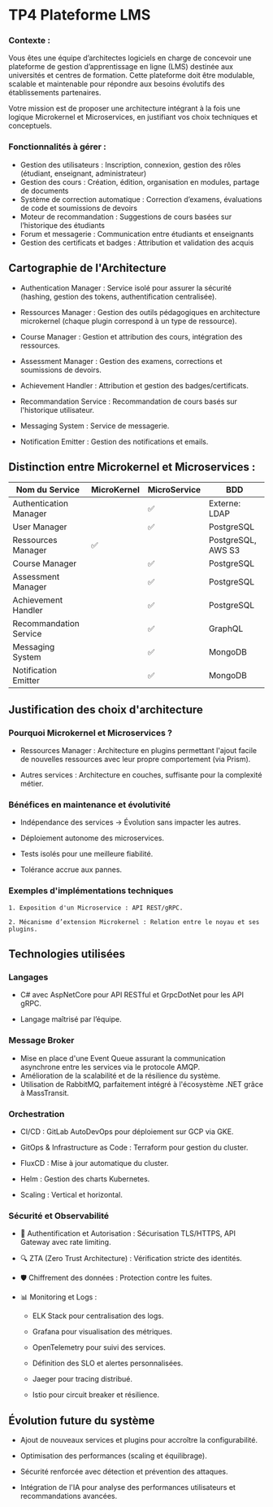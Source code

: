 # TP4 Plateforme LMS

### Contexte : 
Vous êtes une équipe d’architectes logiciels en charge de concevoir une plateforme de gestion d’apprentissage en ligne (LMS) destinée aux universités et centres de formation. Cette plateforme doit être modulable, scalable et maintenable pour répondre aux besoins évolutifs des établissements partenaires.

Votre mission est de proposer une architecture intégrant à la fois une logique Microkernel et Microservices, en justifiant vos choix techniques et conceptuels.

### Fonctionnalités à gérer : 
- Gestion des utilisateurs : Inscription, connexion, gestion des rôles (étudiant, enseignant, administrateur)
- Gestion des cours : Création, édition, organisation en modules, partage de documents
- Système de correction automatique : Correction d’examens, évaluations de code et soumissions de devoirs
- Moteur de recommandation : Suggestions de cours basées sur l’historique des étudiants
- Forum et messagerie : Communication entre étudiants et enseignants
- Gestion des certificats et badges : Attribution et validation des acquis

## Cartographie de l'Architecture
 - Authentication Manager : Service isolé pour assurer la sécurité (hashing, gestion des tokens, authentification centralisée).
 - Ressources Manager : Gestion des outils pédagogiques en architecture microkernel (chaque plugin correspond à un type de       ressource).
 - Course Manager : Gestion et attribution des cours, intégration des ressources.

 - Assessment Manager : Gestion des examens, corrections et soumissions de devoirs.

 - Achievement Handler : Attribution et gestion des badges/certificats.

 - Recommandation Service : Recommandation de cours basés sur l'historique utilisateur.

 - Messaging System : Service de messagerie.

 - Notification Emitter : Gestion des notifications et emails.

## Distinction entre Microkernel et Microservices : 

 | Nom du Service       | MicroKernel | MicroService | BDD             |
|----------------------|------------|--------------|----------------|
| Authentication Manager |            | ✅          | Externe: LDAP  |
| User Manager        |            | ✅          | PostgreSQL     |
| Ressources Manager  | ✅         |              | PostgreSQL, AWS S3 |
| Course Manager      |            | ✅          | PostgreSQL     |
| Assessment Manager  |            | ✅          | PostgreSQL     |
| Achievement Handler |            | ✅          | PostgreSQL     |
| Recommandation Service |            | ✅          | GraphQL        |
| Messaging System    |            | ✅          | MongoDB        |
| Notification Emitter |            | ✅          | MongoDB        |


## Justification des choix d'architecture

### Pourquoi Microkernel et Microservices ?

 - Ressources Manager : Architecture en plugins permettant l'ajout facile de nouvelles ressources avec leur propre comportement (via Prism).

 - Autres services : Architecture en couches, suffisante pour la complexité métier.

### Bénéfices en maintenance et évolutivité 

- Indépendance des services → Évolution sans impacter les autres.

- Déploiement autonome des microservices.

- Tests isolés pour une meilleure fiabilité.

- Tolérance accrue aux pannes.


### Exemples d'implémentations techniques

    1. Exposition d'un Microservice : API REST/gRPC.

    2. Mécanisme d’extension Microkernel : Relation entre le noyau et ses plugins.

## Technologies utilisées

### Langages
    
- C# avec AspNetCore pour API RESTful et GrpcDotNet pour les API gRPC.

- Langage maîtrisé par l’équipe.

### Message Broker

- Mise en place d'une Event Queue assurant la communication asynchrone entre les services via le protocole AMQP.
- Amélioration de la scalabilité et de la résilience du système.
- Utilisation de RabbitMQ, parfaitement intégré à l'écosystème .NET grâce à MassTransit.

### Orchestration

- CI/CD : GitLab AutoDevOps pour déploiement sur GCP via GKE.

- GitOps & Infrastructure as Code : Terraform pour gestion du cluster.

- FluxCD : Mise à jour automatique du cluster.

- Helm : Gestion des charts Kubernetes.

- Scaling : Vertical et horizontal.

### Sécurité et Observabilité

- 🔑 Authentification et Autorisation : Sécurisation TLS/HTTPS, API Gateway avec rate limiting.

- 🔍 ZTA (Zero Trust Architecture) : Vérification stricte des identités.

- 🛡 Chiffrement des données : Protection contre les fuites.

- 📊 Monitoring et Logs :

    - ELK Stack pour centralisation des logs.

    - Grafana pour visualisation des métriques.

    - OpenTelemetry pour suivi des services.

    - Définition des SLO et alertes personnalisées.

    - Jaeger pour tracing distribué.

    - Istio pour circuit breaker et résilience.

##  Évolution future du système

- Ajout de nouveaux services et plugins pour accroître la configurabilité.

- Optimisation des performances (scaling et équilibrage).

- Sécurité renforcée avec détection et prévention des attaques.

- Intégration de l'IA pour analyse des performances utilisateurs et recommandations avancées.
